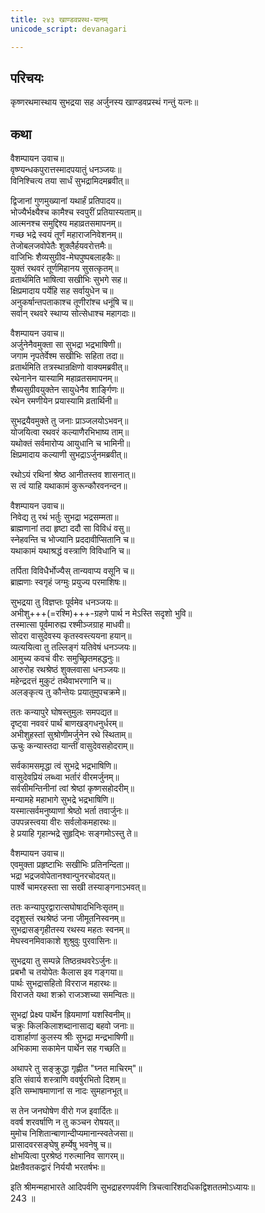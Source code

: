 ```yaml
---
title: २४३ खाण्डवप्रस्थ-यानम्
unicode_script: devanagari

---
```

## परिचयः

कृष्णरथमास्थाय सुभद्रया सह अर्जुनस्य खाण्डवप्रस्थं गन्तुं यत्नः॥  

## कथा

वैशम्पायन उवाच॥  
वृष्ण्यन्धकपुरात्तस्मादपयातुं धनञ्जयः॥  
विनिश्चित्य तया सार्धं सुभद्रामिदमब्रवीत्॥  

द्विजानां गुणमुख्यानां यथार्हं प्रतिपादय॥  
भोज्यैर्भक्ष्यैश्च कामैश्च स्वपुरीं प्रतियास्यताम्॥  
आत्मनश्च समुद्दिश्य महाव्रतसमापनम्॥  
गच्छ भद्रे स्वयं तूर्णं महाराजनिवेशनम्॥  
तेजोबलजवोपेतैः शुक्लैर्हयवरोत्तमैः॥  
वाजिभिः शैव्यसुग्रीव-मेघपुष्पबलाहकैः॥  
युक्तं रथवरं तूर्णमिहानय सुसत्कृतम्॥  
व्रतार्थमिति भाषित्वा सखीभिः सुभगे सह॥  
क्षिप्रमादाय पर्येहि सह सर्वायुधेन च॥  
अनुकर्षान्तपताकाश्च तूणीरांश्च धनूंषि च॥  
सर्वान् रथवरे स्थाप्य सोत्सेधाश्च महागदाः॥  

वैशम्पायन उवाच॥  
अर्जुनेनैवमुक्ता सा सुभद्रा भद्रभाषिणी॥  
जगाम नृपतेर्वेश्म सखीभिः सहिता तदा॥  
व्रतार्थमिति तत्रस्थान्रक्षिणो वाक्यमब्रवीत्॥  
रथेनानेन यास्यामि महाव्रतसमापनम्॥  
शैब्यसुग्रीवयुक्तेन सायुधेनैव शार्ङ्गिणः॥  
रथेन रमणीयेन प्रयास्यामि व्रतार्थिनी॥  

सुभद्रयैवमुक्ते तु जनाः प्राञ्जलयोऽभवन्॥  
योजयित्वा रथवरं कल्याणैरभिभाष्य ताम्॥  
यथोक्तं सर्वमारोप्य आयुधानि च भामिनी॥  
क्षिप्रमादाय कल्याणी सुभद्राऽर्जुनमब्रवीत्॥  

रथोऽयं रथिनां श्रेष्ठ आनीतस्तव शासनात्॥  
स त्वं याहि यथाकामं कुरून्कौरवनन्दन॥  

वैशम्पायन उवाच॥  
निवेद्य तु रथं भर्तुः सुभद्रा भद्रसम्मता॥  
ब्राह्मणानां तदा हृष्टा ददौ सा विविधं वसु॥  
स्नेहवन्ति च भोज्यानि प्रददावीप्सितानि च॥  
यथाकामं यथाश्रद्धं वस्त्राणि विविधानि च॥  

तर्पिता विविधैर्भोज्यैस् तान्यवाप्य वसूनि च॥  
ब्राह्मणाः स्वगृहं जग्मुः प्रयुज्य परमाशिषः॥  

सुभद्रया तु विज्ञप्तः पूर्वमेव धनञ्जयः॥  
अभीशु+++(=रश्मि)+++-ग्रहणे पार्थ न मेऽस्ति सदृशो भुवि॥  
तस्मात्सा पूर्वमारुह्य रश्मीञ्जग्राह माधवी॥  
सोदरा वासुदेवस्य कृतस्वस्त्ययना हयान्॥  
व्यत्ययित्वा तु तल्लिङ्गं यतिवेषं धनञ्जयः॥  
आमुच्य कवचं वीरः समुच्छ्रितमहद्धनुः॥  
आरुरोह रथश्रेष्ठं शुक्लवासा धनञ्जयः॥  
महेन्द्रदत्तं मुकुटं तथैवाभरणानि च॥  
अलङ्कृत्य तु कौन्तेयः प्रयातुमुपचक्रमे॥  

ततः कन्यापुरे घोषस्तुमुलः समपद्यत॥  
दृष्ट्वा नववरं पार्थं बाणखड्गधनुर्धरम्॥  
अभीशुहस्तां सुश्रोणीमर्जुनेन रथे स्थिताम्॥  
ऊचुः कन्यास्तदा यान्तीं वासुदेवसहोदराम्॥  

सर्वकामसमृद्धा त्वं सुभद्रे भद्रभाषिणि॥  
वासुदेवप्रियं लब्ध्वा भर्तारं वीरमर्जुनम्॥  
सर्वसीमन्तिनीनां त्वां श्रेष्ठां कृष्णसहोदरीम्॥  
मन्यामहे महाभागे सुभद्रे भद्रभाषिणि॥  
यस्मात्सर्वमनुष्याणां श्रेष्ठो भर्ता तवार्जुनः॥  
उपपन्नस्त्वया वीरः सर्वलोकमहारथः॥  
हे प्रयाहि गृहान्भद्रे सुहृद्भिः सङ्गमोऽस्तु ते॥  

वैशम्पायन उवाच॥  
एवमुक्ता प्रहृष्टाभिः सखीभिः प्रतिनन्दिता॥  
भद्रा भद्रजवोपेतानश्वान्पुनरचोदयत्॥  
पार्श्वे चामरहस्ता सा सखी तस्याङ्गनाऽभवत्॥  

ततः कन्यापुरद्वारात्सघोषादभिनिःसृतम्॥  
ददृशुस्तं रथश्रेष्ठं जना जीमूतनिस्वनम्॥  
सुभद्रासङ्गृहीतस्य रथस्य महतः स्वनम्॥  
मेघस्वनमिवाकाशे शुश्रुवुः पुरवासिनः॥  

सुभद्रया तु सम्पन्ने तिष्ठन्रथवरेऽर्जुनः॥  
प्रबभौ च तयोपेतः कैलास इव गङ्गया॥  
पार्थः सुभद्रासहितो विरराज महारथः॥  
विराजते यथा शक्रो राजञ्शच्या समन्वितः॥  

सुभद्रां प्रेक्ष्य पार्थेन ह्रियमाणां यशस्विनीम्॥  
चक्रुः किलकिलाशब्दानासाद्य बहवो जनाः॥  
दाशार्हाणां कुलस्य श्रीः सुभद्रा मन्द्रभाषिणी॥  
अभिकामा सकामेन पार्थेन सह गच्छति॥  

अथापरे तु सङ्क्रुद्धा गृह्णीत "घ्नत माचिरम्"॥  
इति संवार्य शस्त्राणि ववर्षुरभितो दिशम्॥  
इति सम्भाषमाणानां स नादः सुमहानभूत्॥  

स तेन जनघोषेण वीरो गज इवार्दितः॥  
ववर्ष शरवर्षाणि न तु कञ्चन रोषयत्॥  
मुमोच निशितान्बाणान्दीप्यमानान्स्वतेजसा॥  
प्रासादवरसङ्घेषु हर्म्येषु भवनेषु च॥  
क्षोभयित्वा पुरश्रेष्ठं गरुत्मानिव सागरम्॥  
प्रेक्षन्रैवतकद्वारं निर्ययौ भरतर्षभः॥  

इति श्रीमन्महाभारते आदिपर्वणि सुभद्राहरणपर्वणि त्रिचत्वारिंशदधिकद्विशततमोऽध्यायः॥  
243 ॥  